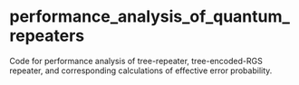 # performance_analysis_of_quantum_repeaters
Code for performance analysis of tree-repeater, tree-encoded-RGS repeater, and corresponding calculations of effective error probability.

